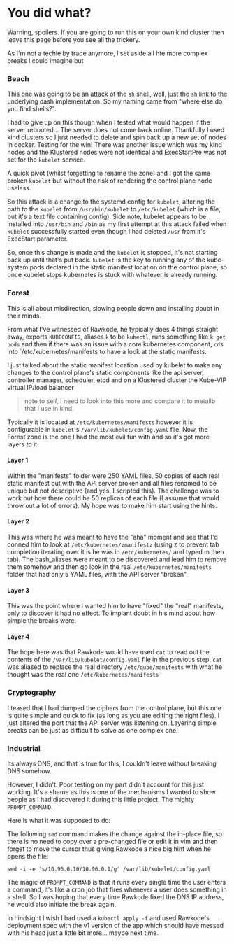 # You did what?

Warning, spoilers. If you are going to run this on your own kind cluster then leave this page before you see all the trickery.

As I'm not a techie by trade anymore, I set aside all hte more complex breaks I could imagine but 

### Beach

This one was going to be an attack of the `sh` shell, well, just the `sh` link to the underlying dash implementation. So my naming came from "where else do you find shells?".

I had to give up on this though when I tested what would happen if the server rebooted... The server does not come back online. Thankfully I used kind clusters so I just needed to delete and spin back up a new set of nodes in docker. Testing for the win! There was another issue which was my kind nodes and the Klustered nodes were not identical and ExecStartPre was not set for the `kubelet` service.

A quick pivot (whilst forgetting to rename the zone) and I got the same broken `kubelet` but without the risk of rendering the control plane node useless. 

So this attack is a change to the systemd config for `kubelet`, altering the path to the `kubelet` from `/usr/bin/kubelet` to `/etc/kubelet` (which is a file, but it's a text file containing config). Side note, kubelet appears to be installed into `/usr/bin` and `/bin` as my first attempt at this attack failed when `kubelet` successfully started even though I had deleted `/usr` from it's ExecStart parameter.

So, once this change is made and the `kubelet` is stopped, it's not starting back up until that's put back. `kubelet` is the key to running any of the kube-system pods declared in the static manifest location on the control plane, so once kubelet stops kubernetes is stuck with whatever is already running. 


### Forest

This is all about misdirection, slowing people down and installing doubt in their minds.

From what I've witnessed of Rawkode, he typically does 4 things straight away, exports `KUBECONFIG`, aliases `k` to be `kubectl`, runs something like `k get pods` and then if there was an issue with a core kubernetes component, `cd`s into `/etc/kubernetes/manifests to have a look at the static manifests.



I just talked about the static manifest location used by kubelet to make any changes to the control plane's static components like the api server, controller manager, scheduler, etcd and on a Klustered cluster the Kube-VIP virtual IP/load balancer 

> note to self, I need to look into this more and compare it to metallb that I use in kind.

Typically it is located at `/etc/kubernetes/manifests` however it is configurable in `kubelet`'s `/var/lib/kubelet/config.yaml` file. Now, the Forest zone is the one I had the most evil fun with and so it's got more layers to it.

#### Layer 1

Within the "manifests" folder were 250 YAML files, 50 copies of each real static manifest but with the API server broken and all files renamed to be unique but not descriptive (and yes, I scripted this). The challenge was to work out how there could be 50 replicas of each file (I assume that would throw out a lot of errors). My hope was to make him start using the hints.

#### Layer 2

This was where he was meant to have the "aha" moment and see that I'd conned him to look at `/etc/kubernetes/zmanifestz` (using z to prevent tab completion iterating over it is he was in `/etc/kubernetes/` and typed m then tab). The bash_aliases were meant to be discovered and lead him to remove them somehow and then go look in the real `/etc/kubernetes/manifests` folder that had only 5 YAML files, with the API server "broken".

#### Layer 3

This was the point where I wanted him to have "fixed" the "real" manifests, only to discover it had no effect. To implant doubt in his mind about how simple the breaks were.

#### Layer 4

The hope here was that Rawkode would have used `cat` to read out the contents of the `/var/lib/kubelet/config.yaml` file in the previous step. `cat` was aliased to replace the real directory `/etc/qube/manifests`  with what he thought was the real one `/etc/kubernetes/manifests`

### Cryptography

I teased that I had dumped the ciphers from the control plane, but this one is quite simple and quick to fix (as long as you are editing the right files). I just altered the port that the API server was listening on. Layering simple breaks can be just as difficult to solve as one complex one.

### Industrial

Its always DNS, and that is true for this, I couldn't leave without breaking DNS somehow. 

However, I didn't. Poor testing on my part didn't account for this just working. It's a shame as this is one of the mechanisms I wanted to show people as I had discovered it during this little project. The mighty `PROMPT_COMMAND`.

Here is what it was supposed to do:

The following `sed` command makes the change against the in-place file, so there is no need to copy over a pre-changed file or edit it in vim and then forget to move the cursor thus giving Rawkode a nice big hint when he opens the file:

`sed -i -e 's/10.96.0.10/10.96.0.1/g' /var/lib/kubelet/config.yaml`

The magic of `PROMPT_COMMAND` is that it runs every single time the user enters a command, it's like a cron job that fires whenever a user does something in a shell. So I was hoping that every time Rawkode fixed the DNS IP address, he would also initiate the break again.

In hindsight I wish I had used a `kubectl apply -f` and used Rawkode's deployment spec with the v1 version of the app which should have messed with his head just a little bit more... maybe next time.
